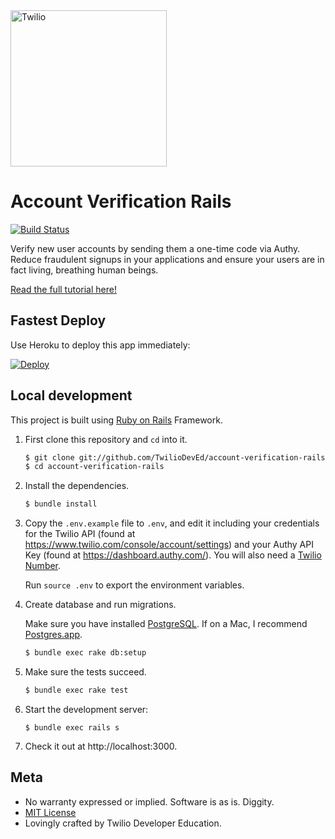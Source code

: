 <a href="https://www.twilio.com">
  <img src="https://static0.twilio.com/marketing/bundles/marketing/img/logos/wordmark-red.svg" alt="Twilio" width="250" />
</a>

# Account Verification Rails

[![Build Status](https://travis-ci.org/TwilioDevEd/account-verification-rails.svg?branch=master)](https://travis-ci.org/TwilioDevEd/account-verification-rails)

Verify new user accounts by sending them a one-time code via Authy. Reduce
fraudulent signups in your applications and ensure your users are in fact
living, breathing human beings.

[Read the full tutorial here!](https://www.twilio.com/docs/tutorials/walkthrough/account-verification/ruby/rails)

## Fastest Deploy

Use Heroku to deploy this app immediately:

[![Deploy](https://www.herokucdn.com/deploy/button.svg)](https://heroku.com/deploy?template=https://github.com/TwilioDevEd/account-verification-rails)

## Local development

This project is built using [Ruby on Rails](http://rubyonrails.org/) Framework.

1. First clone this repository and `cd` into it.

   ```bash
   $ git clone git://github.com/TwilioDevEd/account-verification-rails.git
   $ cd account-verification-rails
   ```

1. Install the dependencies.

   ```bash
   $ bundle install
   ```

1. Copy the `.env.example` file to `.env`, and edit it including your credentials
   for the Twilio API (found at https://www.twilio.com/console/account/settings) and your Authy API Key (found at https://dashboard.authy.com/). You
   will also need a [Twilio Number](https://www.twilio.com/console/phone-numbers/incoming).

   Run `source .env` to export the environment variables.

1. Create database and run migrations.

   Make sure you have installed [PostgreSQL](http://www.postgresql.org/). If on
   a Mac, I recommend [Postgres.app](http://postgresapp.com).

   ```bash
   $ bundle exec rake db:setup
   ```

1. Make sure the tests succeed.

   ```bash
   $ bundle exec rake test
   ```

1. Start the development server:

   ```
   $ bundle exec rails s
   ```

1. Check it out at http://localhost:3000.

## Meta

* No warranty expressed or implied.  Software is as is. Diggity.
* [MIT License](http://www.opensource.org/licenses/mit-license.html)
* Lovingly crafted by Twilio Developer Education.
